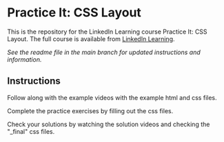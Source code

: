# Practice It: CSS Layout

This is the repository for the LinkedIn Learning course Practice It: CSS Layout. The full course is available from [LinkedIn Learning][lil-course-url].

_See the readme file in the main branch for updated instructions and information._

## Instructions

Follow along with the example videos with the example html and css files.

Complete  the practice exercises by filling out the css files.

Check your solutions by watching the solution videos and checking the "_final" css files.


[0]: # "Replace these placeholder URLs with actual course URLs"
[lil-course-url]: https://www.linkedin.com/learning/
[lil-thumbnail-url]: http://
